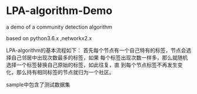 # LPA-algorithm-Demo
a demo of a community detection algorithm


based on python3.6.x ,networkx2.x

LPA-algorithm的基本流程如下：
首先每个节点有一个自己特有的标签，节点会选择自己邻居中出现次数最多的标签，如果
每个标签出现次数一样多，那么就随机选择一个标签替换自己原始的标签，如此往复，直
到每个节点标签不再发生变化，那么持有相同标签的节点就归为一个社区。
 
sample中包含了测试数据集
